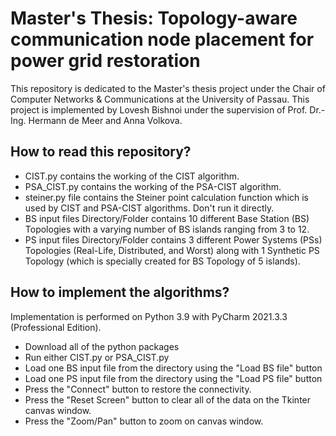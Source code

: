 # Master's Thesis: Topology-aware communication node placement for power grid restoration

This repository is dedicated to the Master's thesis project under the Chair of Computer Networks & Communications at the University of Passau. This project is implemented by Lovesh Bishnoi under the supervision of Prof. Dr.-Ing. Hermann de Meer and Anna Volkova.

## How to read this repository?

- CIST.py contains the working of the CIST algorithm.
- PSA_CIST.py contains the working of the PSA-CIST algorithm.
- steiner.py file contains the Steiner point calculation function which is used by CIST and PSA-CIST algorithms. Don't run it directly.
- BS input files Directory/Folder contains 10 different Base Station (BS) Topologies with a varying number of BS islands ranging from 3 to 12.
- PS input files Directory/Folder contains 3 different Power Systems (PSs) Topologies (Real-Life, Distributed, and Worst) along with 1 Synthetic PS Topology (which is specially created for BS Topology of 5 islands).

## How to implement the algorithms?

Implementation is performed on Python 3.9 with PyCharm 2021.3.3 (Professional Edition).

- Download all of the python packages
- Run either CIST.py or PSA_CIST.py
- Load one BS input file from the directory using the "Load BS file" button
- Load one PS input file from the directory using the "Load PS file" button
- Press the "Connect" button to restore the connectivity.
- Press the "Reset Screen" button to clear all of the data on the Tkinter canvas window.
- Press the "Zoom/Pan" button to zoom on canvas window.
